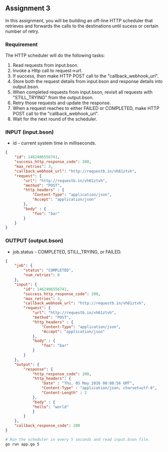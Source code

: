 ## Assignment 3

In this assignment, you will be building an off-line HTTP scheduler that retrieves and forwards the calls to the destinations until sucess or certain number of retry.  

### Requirement
 
The HTTP scheduler will do the following tasks:

1. Read requests from input.bson.
2. Invoke a Http call to request->url.
3. If success, then make HTTP POST call to the "callback_webhook_url".
4. Store both the request details from input.bson and response details into output.bson.
5. When completed requests from input.bson, revisit all requests with "STILL_TRYING" from the output.bson.
6. Retry those requests and update the response. 
7. When a request reaches to either FAILED or COMPLETED, make HTTP POST call to the "callback_webhook_url".
8. Wait for the next round of the scheduler.
 
### INPUT (input.bson)

- id - current system time in milliseconds.

```json
{
    "id": 1462406556741,
    "success_http_response_code": 200,
    "max_retries": 3,
    "callback_webhook_url": "http://requestb.in/vh61ztvh",
    "request": {
        "url": "http://requestb.in/vh61ztvh",
        "method": "POST",
        "http_headers" : {
            "Content-Type": "application/json",
            "Accept": "application/json"      
        },
        "body" : {
            "foo": "bar"
        }
    }
}
```

### OUTPUT (output.bson)

- job.status - COMPLETED, STILL_TRYING, or FAILED.

```json
{
    "job": {
        "status": "COMPLETED",
        "num_retries": 0
    },
    "input": {
        "id": 1462406556741,
        "success_http_response_code": 200,
        "max_retries": 3,
        "callback_webhook_url": "http://requestb.in/vh61ztvh",
        "request": {
            "url": "http://requestb.in/vh61ztvh",
            "method": "POST",
            "http_headers" : {
                "Content-Type": "application/json",
                "Accept": "application/json"      
            },
            "body" : {
                "foo": "bar"
            }
        }
    },
    "output": {
        "response": {
            "http_response_code": 200,
            "http_headers": {
                "Date" : "Thu, 05 May 2016 00:08:56 GMT",
                "Content-Type" : "application/json; charset=utf-8",
                "Content-Length" : 2  
            },
            "body" : {
            "hello": "world"   
            }
        }
    },
    "callback_response_code": 200
}
```

```sh
# Run the scheduler in every 5 seconds and read input.bson file.
go run app.go 5
```

